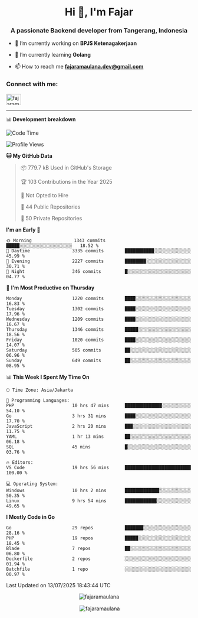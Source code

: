 <h1 align="center">Hi 👋, I'm Fajar</h1>
<h3 align="center">A passionate Backend developer from Tangerang, Indonesia</h3>

<!-- <p align="left"> <img src="https://komarev.com/ghpvc/?username=fajaramaulana&label=Profile%20views&color=0e75b6&style=flat" alt="fajaramaulana" /> </p> -->

- 🔭 I’m currently working on **BPJS Ketenagakerjaan**

- 🌱 I’m currently learning **Golang**

- 📫 How to reach me **fajaramaulana.dev@gmail.com**

<h3 align="left">Connect with me:</h3>
<p align="left">
<a href="https://linkedin.com/in/fajar-agus-maulana-73533a180/" target="blank"><img align="center" src="https://raw.githubusercontent.com/rahuldkjain/github-profile-readme-generator/master/src/images/icons/Social/linked-in-alt.svg" alt="fajaramaulana" height="30" width="40" /></a>
</p>

-------

📊 **Development breakdown**
<!--START_SECTION:waka-->
![Code Time](http://img.shields.io/badge/Code%20Time-3%2C164%20hrs%209%20mins-blue)

![Profile Views](http://img.shields.io/badge/Profile%20Views-0-blue)

**🐱 My GitHub Data** 

> 📦 779.7 kB Used in GitHub's Storage 
 > 
> 🏆 103 Contributions in the Year 2025
 > 
> 🚫 Not Opted to Hire
 > 
> 📜 44 Public Repositories 
 > 
> 🔑 50 Private Repositories 
 > 
**I'm an Early 🐤** 

```text
🌞 Morning                1343 commits        █████░░░░░░░░░░░░░░░░░░░░   18.52 % 
🌆 Daytime                3335 commits        ███████████░░░░░░░░░░░░░░   45.99 % 
🌃 Evening                2227 commits        ████████░░░░░░░░░░░░░░░░░   30.71 % 
🌙 Night                  346 commits         █░░░░░░░░░░░░░░░░░░░░░░░░   04.77 % 
```
📅 **I'm Most Productive on Thursday** 

```text
Monday                   1220 commits        ████░░░░░░░░░░░░░░░░░░░░░   16.83 % 
Tuesday                  1302 commits        ████░░░░░░░░░░░░░░░░░░░░░   17.96 % 
Wednesday                1209 commits        ████░░░░░░░░░░░░░░░░░░░░░   16.67 % 
Thursday                 1346 commits        █████░░░░░░░░░░░░░░░░░░░░   18.56 % 
Friday                   1020 commits        ████░░░░░░░░░░░░░░░░░░░░░   14.07 % 
Saturday                 505 commits         ██░░░░░░░░░░░░░░░░░░░░░░░   06.96 % 
Sunday                   649 commits         ██░░░░░░░░░░░░░░░░░░░░░░░   08.95 % 
```


📊 **This Week I Spent My Time On** 

```text
🕑︎ Time Zone: Asia/Jakarta

💬 Programming Languages: 
PHP                      10 hrs 47 mins      ██████████████░░░░░░░░░░░   54.10 % 
Go                       3 hrs 31 mins       ████░░░░░░░░░░░░░░░░░░░░░   17.70 % 
JavaScript               2 hrs 20 mins       ███░░░░░░░░░░░░░░░░░░░░░░   11.75 % 
YAML                     1 hr 13 mins        ██░░░░░░░░░░░░░░░░░░░░░░░   06.18 % 
SQL                      45 mins             █░░░░░░░░░░░░░░░░░░░░░░░░   03.76 % 

🔥 Editors: 
VS Code                  19 hrs 56 mins      █████████████████████████   100.00 % 

💻 Operating System: 
Windows                  10 hrs 2 mins       █████████████░░░░░░░░░░░░   50.35 % 
Linux                    9 hrs 54 mins       ████████████░░░░░░░░░░░░░   49.65 % 
```

**I Mostly Code in Go** 

```text
Go                       29 repos            ███████░░░░░░░░░░░░░░░░░░   28.16 % 
PHP                      19 repos            █████░░░░░░░░░░░░░░░░░░░░   18.45 % 
Blade                    7 repos             ██░░░░░░░░░░░░░░░░░░░░░░░   06.80 % 
Dockerfile               2 repos             ░░░░░░░░░░░░░░░░░░░░░░░░░   01.94 % 
Batchfile                1 repo              ░░░░░░░░░░░░░░░░░░░░░░░░░   00.97 % 
```




 Last Updated on 13/07/2025 18:43:44 UTC
<!--END_SECTION:waka-->
<p align="center"><img align="center" src="https://github-readme-stats.vercel.app/api/top-langs?username=fajaramaulana&show_icons=true&locale=en&layout=compact" alt="fajaramaulana" /></p>

<p align="center">&nbsp;<img align="center" src="https://github-readme-stats.vercel.app/api?username=fajaramaulana&show_icons=true&locale=en" alt="fajaramaulana" /></p>
